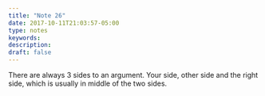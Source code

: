 ```yaml
---
title: "Note 26"
date: 2017-10-11T21:03:57-05:00
type: notes
keywords:
description:
draft: false
---
```

[comment]: # (A note is any quick thought, quote, one-liners or a simple tweet. )

 There are always 3 sides to an argument. Your side, other side and the right side, which is usually in middle of the two sides. 
